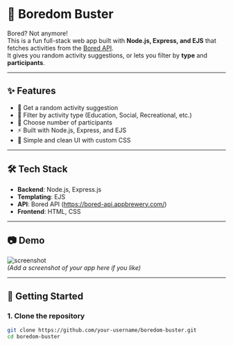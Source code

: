 # 🎉 Boredom Buster  

Bored? Not anymore!  
This is a fun full-stack web app built with **Node.js, Express, and EJS** that fetches activities from the [Bored API](https://bored-api.appbrewery.com/).  
It gives you random activity suggestions, or lets you filter by **type** and **participants**.  

---

## ✨ Features
- 🎲 Get a random activity suggestion  
- 🎯 Filter by activity type (Education, Social, Recreational, etc.)  
- 👥 Choose number of participants  
- ⚡ Built with Node.js, Express, and EJS  
- 🎨 Simple and clean UI with custom CSS  

---

## 🛠️ Tech Stack
- **Backend**: Node.js, Express.js  
- **Templating**: EJS  
- **API**: Bored API (https://bored-api.appbrewery.com/)  
- **Frontend**: HTML, CSS  

---

## 📷 Demo
![screenshot](public/screenshot.png)  
*(Add a screenshot of your app here if you like)*  

---

## 🚀 Getting Started

### 1. Clone the repository
```bash
git clone https://github.com/your-username/boredom-buster.git
cd boredom-buster
